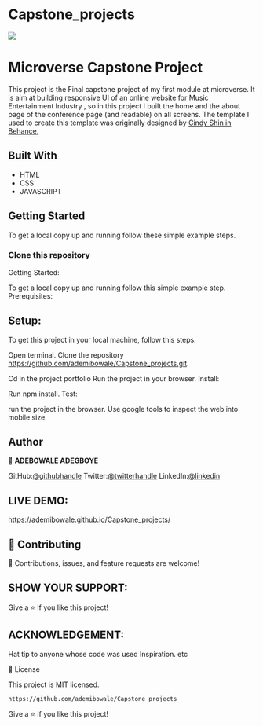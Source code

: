 # Capstone_projects
![](https://img.shields.io/badge/Microverse-blueviolet)

# Microverse Capstone Project

 This project is the Final capstone project of my first module at microverse. It is aim at building responsive UI of an online website for  Music Entertainment Industry , so in this project I built the home and the about page of the conference page (and readable) on all screens.
The template I used to create this template was originally designed by [Cindy Shin in Behance.](https://www.behance.net/adagio07)

## Built With

- HTML
- CSS 
- JAVASCRIPT

## Getting Started

To get a local copy up and running follow these simple example steps.

### Clone this repository
Getting Started:

To get a local copy up and running follow this simple example step.
Prerequisites:

## Setup:

To get this project in your local machine, follow this steps.

Open terminal.
Clone the repository https://github.com/ademibowale/Capstone_projects.git.

Cd in the project portfolio
Run the project in your browser.
Install:

Run npm install.
Test:

run the project in the browser.
Use google tools to inspect the web into mobile size.

## Author

👤 **ADEBOWALE ADEGBOYE**

GitHub:[@githubhandle](https://github.com/ademibowale)
Twitter:[@twitterhandle]( https://twitter.com/Ademibowale1)
LinkedIn:[@linkedin](https://www.linkedin.com/in/adebowale-adegboye/)

## LIVE DEMO:
https://ademibowale.github.io/Capstone_projects/

## 🤝 Contributing

🤝 Contributions, issues, and feature requests are welcome!


## SHOW YOUR SUPPORT:

 Give a ⭐ if you like this project!

## ACKNOWLEDGEMENT:  

 Hat tip to anyone whose code was used Inspiration. etc

📝 License

This project is MIT licensed.
```
https://github.com/ademibowale/Capstone_projects

```

Give a ⭐️ if you like this project!
